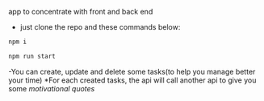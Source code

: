 app to concentrate with front and back end

- just clone the repo and these commands below:
```bash
npm i

npm run start
```

-You can create, update and delete some tasks(to help you manage better your time)
*For each created tasks, the api will call another api to give you some *motivational quotes*
